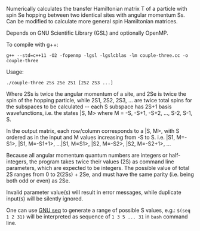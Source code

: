 Numerically calculates the transfer Hamiltonian matrix T of a particle with spin Se hopping between two identical sites with angular momentum Ss. Can be modified to calculate more general spin Hamiltonian matrices.

Depends on GNU Scientific Library (GSL) and optionally OpenMP.

To compile with g++:

    g++ --std=c++11 -O2 -fopenmp -lgsl -lgslcblas -lm couple-three.cc -o couple-three

Usage: 

    ./couple-three 2Ss 2Se 2S1 [2S2 2S3 ...]

Where 2Ss is twice the angular momentum of a site, and 2Se is twice the spin of the hopping particle, while 2S1, 2S2, 2S3, ... are twice total spins for the subspaces to be calculated -- each S subspace has 2S+1 basis wavefunctions, i.e. the states |S, M> where M = -S, -S+1, -S+2, ..., S-2, S-1, S. 

In the output matrix, each row/column corresponds to a |S, M>, with S ordered as in the input and M values increasing from -S to S. i.e. |S1, M=-S1>, |S1, M=-S1+1>, ...|S1, M=S1>, |S2, M=-S2>, |S2, M=-S2+1>, ...

Because all angular momentum quantum numbers are integers or half-integers, the program takes twice their values (2S) as command line parameters, which are expected to be integers. The possible value of total 2S ranges from 0 to 2(2Ss) + 2Se, and must have the same parity (i.e. being both odd or even) as 2Se. 

Invalid parameter value(s) will result in error messages, while duplicate input(s) will be silently ignored.

One can use [GNU seq](https://www.gnu.org/software/coreutils/manual/html_node/seq-invocation.html) to generate a range of possible S values, e.g.: `$(seq 1 2 31)` will be interpreted as sequence of `1 3 5 ... 31` in `bash` command line.
